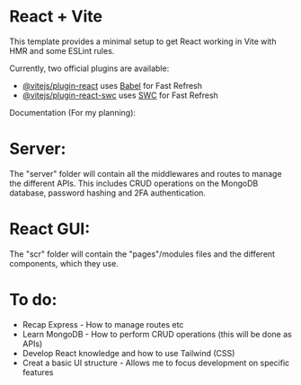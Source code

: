 # React + Vite

This template provides a minimal setup to get React working in Vite with HMR and some ESLint rules.

Currently, two official plugins are available:

- [@vitejs/plugin-react](https://github.com/vitejs/vite-plugin-react/blob/main/packages/plugin-react/README.md) uses [Babel](https://babeljs.io/) for Fast Refresh
- [@vitejs/plugin-react-swc](https://github.com/vitejs/vite-plugin-react-swc) uses [SWC](https://swc.rs/) for Fast Refresh


Documentation (For my planning):

# Server:

The "server" folder will contain all the middlewares and routes to manage the different APIs. 
This includes CRUD operations on the MongoDB database, password hashing and 2FA authentication. 


# React GUI:

The "scr" folder will contain the "pages"/modules files and the different components, which they use.

# To do:

- Recap Express - How to manage routes etc
- Learn MongoDB - How to perform CRUD operations (this will be done as APIs)
- Develop React knowledge and how to use Tailwind (CSS)
- Creat a basic UI structure - Allows me to focus development on specific features 